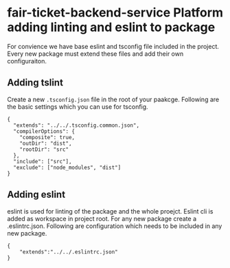 # fair-ticket-backend-service Platform adding linting and eslint to package

For convience we have base eslint and tsconfig file included in the project. Every new package must extend these files and add their own configuraiton. 

## Adding tslint

Create a new `.tsconfig.json` file in the root of your paakcge. Following are the basic settings which you can use for tsconfig.

```
{
  "extends": "../../.tsconfig.common.json",
  "compilerOptions": {
    "composite": true,
    "outDir": "dist",
    "rootDir": "src"
  },
  "include": ["src"],
  "exclude": ["node_modules", "dist"]
}
```

## Adding eslint

eslint is used for linting of the package and the whole proejct. Eslint cli is added as workspace in project root. For any new package create a .eslintrc.json. Following are configuration which needs to be included in any new package. 

```
{
    "extends":"../../.eslintrc.json"
}
```
